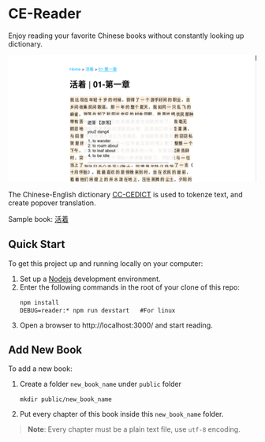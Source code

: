 # CE-Reader

Enjoy reading your favorite Chinese books without constantly looking up dictionary.

![](./public/images/ce-reader-screenshot.png)

The Chinese-English dictionary [CC-CEDICT](https://cc-cedict.org/wiki/start) is used to tokenze text, and create popover translation.

Sample book: [活着](https://www.zanghaihua.org/huozhou/)

## Quick Start

To get this project up and running locally on your computer:

1. Set up a [Nodejs](https://wiki.developer.mozilla.org/en-US/docs/Learn/Server-side/Express_Nodejs/development_environment) development environment.
1. Enter the following commands in the root of your clone of this repo:
   ```
   npm install
   DEBUG=reader:* npm run devstart   #For linux
   ```
1. Open a browser to http://localhost:3000/ and start reading.

## Add New Book

To add a new book:

1. Create a folder `new_book_name` under `public` folder
   ```
   mkdir public/new_book_name
   ```
1. Put every chapter of this book inside this `new_book_name` folder.

> **Note**: Every chapter must be a plain text file, use `utf-8` encoding.
